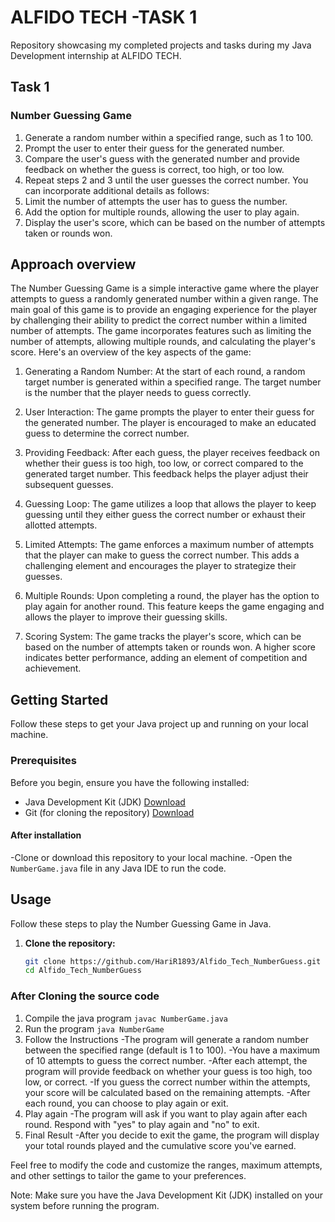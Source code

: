 # ALFIDO TECH -TASK 1
Repository showcasing my completed projects and tasks during my Java Development internship at ALFIDO TECH. 

## Task 1
### Number Guessing Game
1. Generate a random number within a specified range, such as 1 to 100.
2. Prompt the user to enter their guess for the generated number.
3. Compare the user's guess with the generated number and provide feedback on whether the guess is correct, too high, or too low.
4. Repeat steps 2 and 3 until the user guesses the correct number. You can incorporate additional details as follows:
5. Limit the number of attempts the user has to guess the number.
6. Add the option for multiple rounds, allowing the user to play again.
7. Display the user's score, which can be based on the number of attempts taken or rounds won.

## Approach overview
The Number Guessing Game is a simple interactive game where the player attempts to guess a randomly generated number within a given range. The main goal of this game is to provide an engaging experience for the player by challenging their ability to predict the correct number within a limited number of attempts. The game incorporates features such as limiting the number of attempts, allowing multiple rounds, and calculating the player's score. Here's an overview of the key aspects of the game:

1. Generating a Random Number:
At the start of each round, a random target number is generated within a specified range. The target number is the number that the player needs to guess correctly.

2. User Interaction:
The game prompts the player to enter their guess for the generated number. The player is encouraged to make an educated guess to determine the correct number.

3. Providing Feedback:
After each guess, the player receives feedback on whether their guess is too high, too low, or correct compared to the generated target number. This feedback helps the player adjust their subsequent guesses.

4. Guessing Loop:
The game utilizes a loop that allows the player to keep guessing until they either guess the correct number or exhaust their allotted attempts.

5. Limited Attempts:
The game enforces a maximum number of attempts that the player can make to guess the correct number. This adds a challenging element and encourages the player to strategize their guesses.

6. Multiple Rounds:
Upon completing a round, the player has the option to play again for another round. This feature keeps the game engaging and allows the player to improve their guessing skills.

7. Scoring System:
The game tracks the player's score, which can be based on the number of attempts taken or rounds won. A higher score indicates better performance, adding an element of competition and achievement.

## Getting Started

Follow these steps to get your Java project up and running on your local machine.

### Prerequisites

Before you begin, ensure you have the following installed:

- Java Development Kit (JDK) [Download](https://www.oracle.com/java/technologies/javase-downloads.html)
- Git (for cloning the repository) [Download](https://git-scm.com/downloads)

#### After installation
-Clone or download this repository to your local machine.
-Open the `NumberGame.java` file in any Java IDE to run the code.

## Usage

Follow these steps to play the Number Guessing Game in Java.

1. **Clone the repository:**
   ```sh
   git clone https://github.com/HariR1893/Alfido_Tech_NumberGuess.git
   cd Alfido_Tech_NumberGuess
   ```
### After Cloning the source code
1. Compile the java program
   ` javac NumberGame.java `
2. Run the program
   `java NumberGame`
3. Follow the Instructions
   -The program will generate a random number between the specified range (default is 1 to 100).
   -You have a maximum of 10 attempts to guess the correct number.
   -After each attempt, the program will provide feedback on whether your guess is too high, too low, or correct.
   -If you guess the correct number within the attempts, your score will be calculated based on the remaining attempts.
   -After each round, you can choose to play again or exit.
4. Play again
   -The program will ask if you want to play again after each round. Respond with "yes" to play again and "no" to exit.
5. Final Result
   -After you decide to exit the game, the program will display your total rounds played and the cumulative score you've earned.

Feel free to modify the code and customize the ranges, maximum attempts, and other settings to tailor the game to your preferences.

Note: Make sure you have the Java Development Kit (JDK) installed on your system before running the program.
